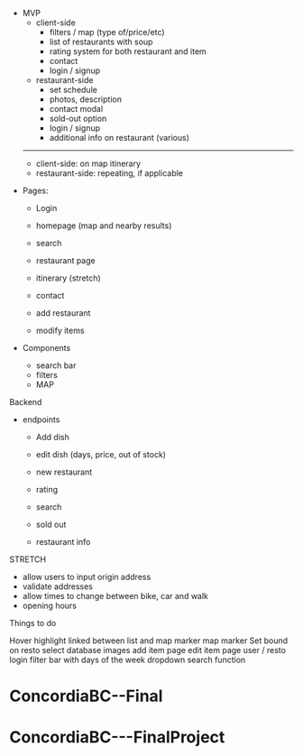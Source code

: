 - MVP
  - client-side
    - filters / map (type of/price/etc)
    - list of restaurants with soup
    - rating system for both restaurant and item
    - contact
    - login / signup
  - restaurant-side
    - set schedule
    - photos, description
    - contact modal
    - sold-out option
    - login / signup
    - additional info on restaurant (various)
  ***
  - client-side: on map itinerary
  - restaurant-side: repeating, if applicable

* Pages:

  - Login
  - homepage (map and nearby results)
  - search
  - restaurant page
  - itinerary (stretch)
  - contact

  - add restaurant
  - modify items

- Components

  - search bar
  - filters
  - MAP

Backend

- endpoints

  - Add dish
  - edit dish (days, price, out of stock)
  - new restaurant
  - rating
  - search
  - sold out

  - restaurant info

STRETCH

- allow users to input origin address
- validate addresses
- allow times to change between bike, car and walk
- opening hours

Things to do

Hover highlight linked between list and map marker
map marker
Set bound on resto select
database images
add item page
edit item page
user / resto login
filter bar with days of the week dropdown
search function
# ConcordiaBC--Final
# ConcordiaBC---FinalProject
